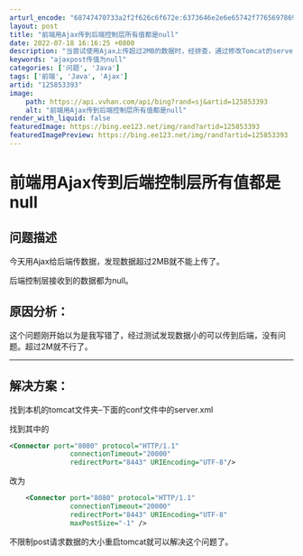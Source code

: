 ```yaml
---
arturl_encode: "68747470733a2f2f626c6f672e:6373646e2e6e65742f77656978696e5f34353239393938342f:61727469636c652f64657461696c732f313235383533333933"
layout: post
title: "前端用Ajax传到后端控制层所有值都是null"
date: 2022-07-18 16:16:25 +0800
description: "当尝试使用Ajax上传超过2MB的数据时，经排查，通过修改Tomcat的server"
keywords: "ajaxpost传值为null"
categories: ['问题', 'Java']
tags: ['前端', 'Java', 'Ajax']
artid: "125853393"
image:
    path: https://api.vvhan.com/api/bing?rand=sj&artid=125853393
    alt: "前端用Ajax传到后端控制层所有值都是null"
render_with_liquid: false
featuredImage: https://bing.ee123.net/img/rand?artid=125853393
featuredImagePreview: https://bing.ee123.net/img/rand?artid=125853393
---
```


# 前端用Ajax传到后端控制层所有值都是null

## 问题描述

今天用Ajax给后端传数据，发现数据超过2MB就不能上传了。
  
后端控制层接收到的数据都为null。

## 原因分析：

这个问题刚开始以为是我写错了，经过测试发现数据小的可以传到后端，没有问题。超过2M就不行了。

---

## 解决方案：

找到本机的tomcat文件夹–下面的conf文件中的server.xml
  
找到其中的

```xml
<Connector port="8080" protocol="HTTP/1.1"
               connectionTimeout="20000"
               redirectPort="8443" URIEncoding="UTF-8"/>

```

改为

```xml
    <Connector port="8080" protocol="HTTP/1.1"
               connectionTimeout="20000"
               redirectPort="8443" URIEncoding="UTF-8"
			   maxPostSize="-1" />

```

不限制post请求数据的大小重启tomcat就可以解决这个问题了。